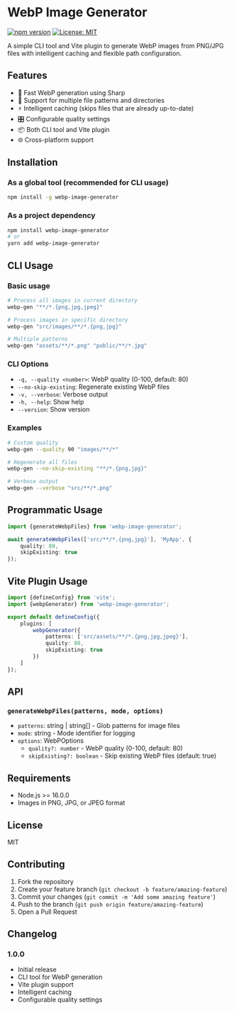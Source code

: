 # WebP Image Generator

[![npm version](https://badge.fury.io/js/%40niekph%2Fwebp-image-generator.svg)](https://badge.fury.io/js/%40niekph%2Fwebp-image-generator)
[![License: MIT](https://img.shields.io/badge/License-MIT-yellow.svg)](https://opensource.org/licenses/MIT)


A simple CLI tool and Vite plugin to generate WebP images from PNG/JPG files with intelligent caching and flexible path
configuration.

## Features

- 🚀 Fast WebP generation using Sharp
- 📁 Support for multiple file patterns and directories
- ⚡ Intelligent caching (skips files that are already up-to-date)
- 🎛️ Configurable quality settings
- 📦 Both CLI tool and Vite plugin
- 🌐 Cross-platform support

## Installation

### As a global tool (recommended for CLI usage)

```bash
npm install -g webp-image-generator
```

### As a project dependency

```bash
npm install webp-image-generator
# or
yarn add webp-image-generator
```

## CLI Usage

### Basic usage

```bash
# Process all images in current directory
webp-gen "**/*.{png,jpg,jpeg}"

# Process images in specific directory
webp-gen "src/images/**/*.{png,jpg}"

# Multiple patterns
webp-gen "assets/**/*.png" "public/**/*.jpg"
```

### CLI Options

- `-q, --quality <number>`: WebP quality (0-100, default: 80)
- `--no-skip-existing`: Regenerate existing WebP files
- `-v, --verbose`: Verbose output
- `-h, --help`: Show help
- `--version`: Show version

### Examples

```bash
# Custom quality
webp-gen --quality 90 "images/**/*"

# Regenerate all files
webp-gen --no-skip-existing "**/*.{png,jpg}"

# Verbose output
webp-gen --verbose "src/**/*.png"
```

## Programmatic Usage

```typescript
import {generateWebpFiles} from 'webp-image-generator';

await generateWebpFiles(['src/**/*.{png,jpg}'], 'MyApp', {
    quality: 80,
    skipExisting: true
});
```

## Vite Plugin Usage

```typescript
import {defineConfig} from 'vite';
import {webpGenerator} from 'webp-image-generator';

export default defineConfig({
    plugins: [
        webpGenerator({
            patterns: ['src/assets/**/*.{png,jpg,jpeg}'],
            quality: 80,
            skipExisting: true
        })
    ]
});
```

## API

### `generateWebpFiles(patterns, mode, options)`

- `patterns`: string | string[] - Glob patterns for image files
- `mode`: string - Mode identifier for logging
- `options`: WebPOptions
    - `quality?: number` - WebP quality (0-100, default: 80)
    - `skipExisting?: boolean` - Skip existing WebP files (default: true)

## Requirements

- Node.js >= 16.0.0
- Images in PNG, JPG, or JPEG format

## License

MIT

## Contributing

1. Fork the repository
2. Create your feature branch (`git checkout -b feature/amazing-feature`)
3. Commit your changes (`git commit -m 'Add some amazing feature'`)
4. Push to the branch (`git push origin feature/amazing-feature`)
5. Open a Pull Request

## Changelog

### 1.0.0

- Initial release
- CLI tool for WebP generation
- Vite plugin support
- Intelligent caching
- Configurable quality settings

```